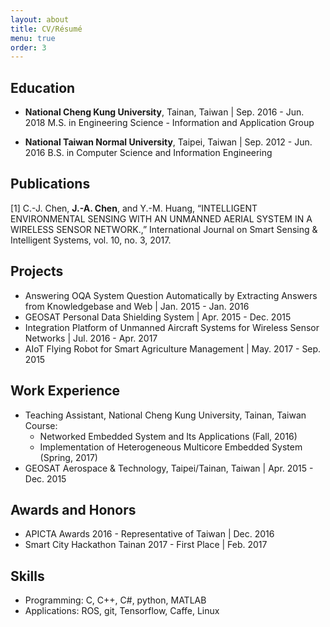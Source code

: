 ```yaml
---
layout: about
title: CV/Résumé
menu: true
order: 3
---
```


## Education
* **National Cheng Kung University**, Tainan, Taiwan | Sep. 2016 - Jun. 2018
M.S. in Engineering Science - Information and Application Group

* **National Taiwan Normal University**, Taipei, Taiwan | Sep. 2012 - Jun. 2016
B.S. in Computer Science and Information Engineering

## Publications
[1] C.-J. Chen, **J.-A. Chen**, and Y.-M. Huang, “INTELLIGENT ENVIRONMENTAL SENSING WITH AN UNMANNED AERIAL SYSTEM IN A WIRELESS SENSOR NETWORK.,” International Journal on Smart Sensing & Intelligent Systems, vol. 10, no. 3, 2017.

## Projects
* Answering OQA System Question Automatically by Extracting Answers from Knowledgebase and Web \| Jan. 2015 - Jan. 2016
* GEOSAT Personal Data Shielding System \| Apr. 2015 - Dec. 2015
* Integration Platform of Unmanned Aircraft Systems for Wireless Sensor Networks \| Jul. 2016 - Apr. 2017
* AIoT Flying Robot for Smart Agriculture Management \| May. 2017 - Sep. 2015 


## Work Experience
* Teaching Assistant, National Cheng Kung University, Tainan, Taiwan<br/>
Course: 
	* Networked Embedded System and Its Applications (Fall, 2016)
	* Implementation of Heterogeneous Multicore Embedded System (Spring, 2017)
* GEOSAT Aerospace & Technology, Taipei/Tainan, Taiwan \| Apr. 2015 - Dec. 2015


## Awards and Honors
* APICTA Awards 2016 - Representative of Taiwan \| Dec. 2016
* Smart City Hackathon Tainan 2017 - First Place \| Feb. 2017


## Skills
* Programming: C, C++, C#, python, MATLAB
* Applications: ROS, git, Tensorflow, Caffe, Linux
